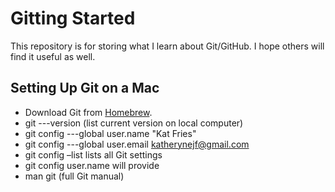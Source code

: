 # Gitting Started

This repository is for storing what I learn about Git/GitHub. I hope others will find it useful as well.

## Setting Up Git on a Mac
- Download Git from [Homebrew](https://brew.sh/).
- git ---version (list current version on local computer)
- git config ---global user.name "Kat Fries"
- git config ---global user.email katherynejf@gmail.com
- git config –list lists all Git settings
- git config user.name will provide 
- man git (full Git manual)
